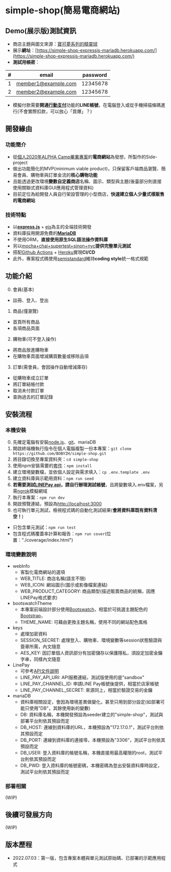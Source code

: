 # simple-shop(簡易電商網站)
## Demo(展示版)測試資訊
- 商店主題與圖文來源：[寶可夢系列的精靈球](https://wiki.52poke.com/zh-hant/%E7%B2%BE%E9%9D%88%E7%90%83)
- 展示**網址**：[https://simple-shop-expressjs-mariadb.herokuapp.com/](https://simple-shop-expressjs-mariadb.herokuapp.com/)
- **測試用帳密**：

| # | email | password |
|---- | ----  | ----  |
| 1 | member1@example.com | 12345678 |  
| 2 | member2@example.com | 12345678 |

- 模擬付款需要**開通**[**行動支付**](https://pay.line.me/portal/tw/main)功能的**LINE帳號**，在電腦登入或從手機掃描條碼進行(不會實際扣款，可以放心「買爆」？)

## 開發緣由
### 功能簡介
- 從[個人2020年ALPHA Camp畢業專案](https://github.com/BOBYZH/not-citiesocial)的**電商網站**為發想，所製作的Side-project
- 做出功能簡化的MVP(minimum viable product)，只保留客戶端商品瀏覽、簡易會員、購物車與訂單金流的**核心購物功能**
- 且能透過更改環境**變數自定義商店**名稱、圖示、類型與主題(後臺部分則直接使用關聯式資料庫GUI應用程式管理資料)
- 目前定位為給開發人員自行架設管理的小型商店，**快速建立個人少量式樣販售的電商網站**
### 技術特點
- 以[**express.js**](https://expressjs.com/zh-tw/) + [ejs](https://ejs.co/)為主的全端技術開發
- 資料庫採用開源免費的[**MariaDB**](https://mariadb.org/)
- 不使用ORM，**直接使用原生SQL語法操作資料庫**
- 另以[mocha+chai+supertest+sinon+nyc](https://medium.com/@stupidcoding/%E5%9C%A8node-js%E5%AF%AB%E6%B8%AC%E8%A9%A6-mocha-chai%E6%96%B7%E8%A8%80%E5%BA%AB-supertest%E6%A8%A1%E6%93%AC%E9%80%A3%E7%B7%9A-sinon%E6%9B%BF%E8%BA%AB-nyc%E7%B5%B1%E8%A8%88%E8%A6%86%E8%93%8B%E7%8E%87-f736c423b893)**提供完整單元測試**
- 搭配[Github Actions](https://docs.github.com/cn/actions) + [Heroku](https://www.heroku.com/platform)實現**CI/CD**
- 此外，專案程式碼使用[semistandard](https://ithelp.ithome.com.tw/articles/10241920)維持**coding style**統一格式規範

## 功能介紹
0. 會員(基本)
- 註冊、登入、登出
1. 商品(僅瀏覽)
- 首頁所有商品
- 各項商品頁面
2. 購物車(可不登入操作)
- 將商品放進購物車
- 在購物車頁面增減購買數量或移除品項
3. 訂單(需會員，會因操作自動增減庫存)
- 從購物車成立訂單
- 將訂單結帳付款
- 取消未付款訂單
- 查詢過去的訂單記錄

## 安裝流程
### 本機安裝
0. 先確定電腦有安裝[node.js](https://nodejs.org/zh-tw/download/)、[git](https://git-scm.com/downloads)、mariaDB
1. 開啟終端機執行指令在個人電腦複製一份本專案：`git clone https://github.com/BOBYZH/simple-shop.git`
2. 將目錄切換至專案資料夾：`cd simple-shop`
3. 使用npm安裝需要的[套件](https://github.com/BOBYZH/simple-shop/blob/main/package.json#L12)：`npm install`
4. 建立環境變數檔，並依個人設定與需求填入：`cp .env.template .env`
5. 建立資料庫與示範用資料：`npm run seed`
6. **若需要測試[LINEPay api](https://pay.line.me/jp/developers/main/main?locale=zh_TW)，請自行辦理測試帳號**，且將變數填入.env檔案，另需[ngrok](https://ngrok.com/)模擬網域
7. 執行本專案：`npm run dev`
8. 開啟預覽連結，預設為[http://localhost:3000](http://localhost:3000)
9. 也可執行單元測試，檢視程式碼的自動化測試結果(**會將資料庫既有資料清空！**)
  - 只包含單元測試：`npm run test`
  - 包含程式碼覆蓋率計算和報告：`npm run cover`(位置："./coverage/index.html")

### 環境變數說明
- webInfo 
  - 客製化電商網站的選項
  - WEB_TITLE: 商店名稱(語言不限)
  - WEB_ICON: 網站圖示(圖示或影像檔案連結)
  - WEB_PRODUCT_CATEGORY: 商品類型(描述販賣商品的統稱，因應LINEPay格式要求)
- bootswatchTheme
  - 本專案前端設計部分使用[Bootswatch](https://bootswatch.com/)，相當於可挑選主題配色的[Bootstrap](https://bootstrap5.hexschool.com/)，
  - THEME_NAME: 可藉由更換主題名稱，使用不同的網站配色風格
- keys
  - 處理加密資料
  - SESSION_SECRET: 處理登入、購物車、環境變數等session狀態驗證與簽章所需，內文隨意
  - AES_KEY: 因訂單個人資訊部分有加密儲存以保護隱私，須設定加密金鑰字串，同樣內文隨意
- LinePay
  - 可參考[API文件說明](https://pay.line.me/jp/developers/apis/onlineApis?locale=zh_TW)
  - LINE_PAY_API_URI: API服務連結，測試版使用的是"sandbox"
  - LINE_PAY_CHANNEL_ID: 申請LINE Pay帳號後提供，相當於店家帳號
  - LINE_PAY_CHANNEL_SECRET: 來源同上，相當於驗證交易的金鑰
- mariaDB
  - 資料庫相關設定，會因為環境差異做變化，甚至只用到部分設定(如部署可能只使用"DB"，其餘使用新的變數)
  - DB: 資料庫名稱，本機開發預設為seeder建立的"simple-shop"，測試與部署平台則依其預設而定
  - DB_HOST: 連線到資料庫的URL，本機預設為"172.17.0.1"，測試平台則依其預設而定
  - DB_PORT: 連線到資料庫的連接埠，本機預設為"3306"，測試平台則依其預設而定
  - DB_USER: 登入資料庫的帳號名稱，本機直接用最高權限的root，測試平台則依其預設而定
  - DB_PWD: 登入資料庫的帳號密碼，本機密碼為登出安裝資料庫時設定，測試平台則依其預設而定

### 部署相關
(WIP)

## 後續可發展方向
(WIP)

## 版本歷程
- 2022.07.03：第一版，包含專案本體與單元測試原始碼、已部署的示範應用程式
